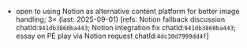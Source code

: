 - open to using Notion as alternative content platform for better image handling; 3× (last: 2025-09-01) [refs: Notion fallback discussion chatId:`941db3860ba443`; Notion integration fix chatId:`941db3860ba443`; essay on PE play via Notion request chatId:`4dc30d7999dd4f`]
